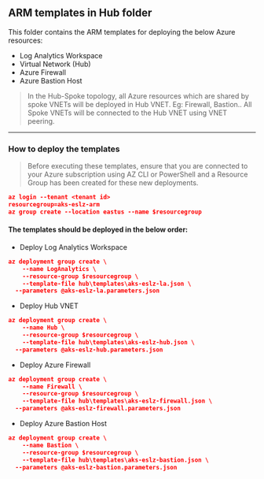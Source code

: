 ## ARM templates in Hub folder

This folder contains the ARM templates for deploying the below Azure resources:
* Log Analytics Workspace
* Virtual Network (Hub)
* Azure Firewall
* Azure Bastion Host

>In the Hub-Spoke topology, all Azure resources which are shared by spoke VNETs will be deployed in Hub VNET. Eg: Firewall, Bastion.. All Spoke VNETs will be connected to the Hub VNET using VNET peering.
---
### How to deploy the templates
>Before executing these templates, ensure that you are connected to your Azure subscription using AZ CLI or PowerShell and a Resource Group has been created for these new deployments. 

```json
az login --tenant <tenant id>
resourcegroup=aks-eslz-arm
az group create --location eastus --name $resourcegroup
```
#### The templates should be deployed in the below order:

* Deploy Log Analytics Workspace
```json
az deployment group create \
	--name LogAnalytics \
	--resource-group $resourcegroup \
	--template-file hub\templates\aks-eslz-la.json \
  --parameters @aks-eslz-la.parameters.json
```
* Deploy Hub VNET
```json
az deployment group create \
	--name Hub \
	--resource-group $resourcegroup \
	--template-file hub\templates\aks-eslz-hub.json \
  --parameters @aks-eslz-hub.parameters.json
```
* Deploy Azure Firewall
```json
az deployment group create \
	--name Firewall \
	--resource-group $resourcegroup \
	--template-file hub\templates\aks-eslz-firewall.json \
  --parameters @aks-eslz-firewall.parameters.json
```
* Deploy Azure Bastion Host
```json
az deployment group create \
	--name Bastion \
	--resource-group $resourcegroup \
	--template-file hub\templates\aks-eslz-bastion.json \
  --parameters @aks-eslz-bastion.parameters.json
```
